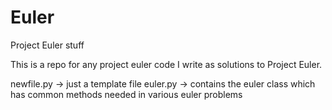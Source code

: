 Euler
=====

Project Euler stuff

This is a repo for any project euler code I write as solutions to Project
Euler.

newfile.py -> just a template file
euler.py -> contains the euler class which has common methods needed
            in various euler problems
